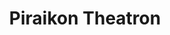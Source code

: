 ---
ref: sol-110-0003
title: "Piraikon Theatron"
author_name: ["unknown author"]
publisher: ["Fundação Calouste Gulbenkian"]
year: "y1963"
origin: ["Portugal"]
formats: ["programme"]
disciplines: ["graphic-design"]
tags:
layout: artifact
status: ["scan"]
published: false
int_published: false
image_count:
date_added: 2023-06-16
batch:
---